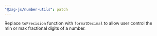 ```yaml
---
"@zag-js/number-utils": patch
---
```


Replace `toPrecision` function with `formatDecimal` to allow user control the min or max fractional digits of a number.
